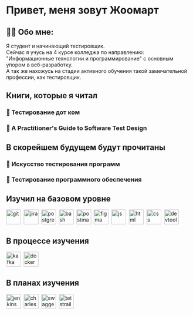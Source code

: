 # Привет, меня зовут Жоомарт


## 👨‍💻 Обо мне:
Я студент и начинающий тестировщик. </br>
Сейчас я учусь на 4 курсе колледжа по направлению: "Информационные технологии и программирование" с основным упором в веб-разработку.</br>
А так же нахожусь на стадии активного обучения такой замечательной профессии, как тестировщик.



## Книги, которые я читал

<div>
    <h3>📕 Тестирование дот ком</h3>
    <h3>📗 A Practitioner's Guide to Software Test Design</h3>
</div>


## В скорейшем будущем будут прочитаны

<div>
    <h3>📘 Искусство тестирования программ</h3>
    <h3>📙 Тестирование программного обеспечения</h3>
</div>




## Изучил на базовом уровне

<div>
  <img src="https://cdn.jsdelivr.net/gh/devicons/devicon/icons/git/git-original.svg"
  title="git" alt="git" width="40" height="40"/>&nbsp
  <img src="https://cdn.jsdelivr.net/gh/devicons/devicon/icons/jira/jira-original.svg"
  title="jira" alt="jira" width="40" height="40"/>&nbsp
  <img src="https://cdn.jsdelivr.net/gh/devicons/devicon/icons/postgresql/postgresql-original.svg" title="postgresql" alt="postgresql" width="40" height="40"/>&nbsp
  <img src="https://img.icons8.com/?size=48&id=9MJf0ngDwS8z&format=png" 
  title="bash" alt="bash" width="40" height="40"/>&nbsp
  <img src="https://cdn.iconscout.com/icon/free/png-512/free-postman-3521648-2945092.png?f=webp&w=256"
  title="postman" alt="postman" width="40" height="40"/>&nbsp
  <img src="https://cdn.jsdelivr.net/gh/devicons/devicon/icons/figma/figma-original.svg"
  title="figma" alt="figma" width="40" height="40"/>&nbsp
  <img src="https://cdn.jsdelivr.net/gh/devicons/devicon/icons/javascript/javascript-original.svg"
  title="js" alt="js" width="40" height="40"/>&nbsp
  <img src="https://cdn.jsdelivr.net/gh/devicons/devicon/icons/html5/html5-original.svg"
  title="html" alt="html" width="40" height="40"/>&nbsp
  <img src="https://cdn.jsdelivr.net/gh/devicons/devicon/icons/css3/css3-original.svg"
  title="css" alt="css" width="40" height="40"/>&nbsp
  <img src="https://d33wubrfki0l68.cloudfront.net/38b5c953a4667366685d55db55d057c86db1fc54/a0fdc/static/acae6b24d940347661ca901ea07f47c1/chrome-dev-logo-icon.png"
  title="devtool" alt="devtool" width="40" height="40"/>&nbsp
</div>

## В процессе изучения

<div>
  <img src="https://cdn.jsdelivr.net/gh/devicons/devicon/icons/apachekafka/apachekafka-original.svg"
  title="kafka" alt="kafka" width="40" height="40"/>&nbsp
  <img src="https://cdn.jsdelivr.net/gh/devicons/devicon/icons/docker/docker-original.svg"
  title="docker" alt="docker" width="40" height="40"/>&nbsp
</div>

## В планах изучения

<div>
  <img src="https://cdn.jsdelivr.net/gh/devicons/devicon/icons/jenkins/jenkins-original.svg"
  title="jenkins" alt="jenkins" width="40" height="40"/>&nbsp
  <img src="https://cdn.icon-icons.com/icons2/3053/PNG/512/charles_proxy_macos_bigsur_icon_190302.png"
  title="charles proxy" alt="charles proxy" width="40" height="40"/>&nbsp
  <img src="https://cdn.icon-icons.com/icons2/2107/PNG/512/file_type_swagger_icon_130134.png"
  title="swagger" alt="swagger" width="40" height="40"/>&nbsp
  <img src="https://codahosted.io/packs/21236/unversioned/assets/LOGO/ba1091c59bab89cd2fd0f289622731fe16113d7b00905abe64759c313a4b73b76c1b0426076ed76cb74752234c734131df46992d5b8b48fc13e264240e4f7119f736cfeb64df36ded54b5cbf6198b9cadedf18dd0cac5c7dbcd16e6336c29363cd1292ba" title="testrail" alt="tetstrail" width="40" height="40"/>&nbsp
</div>